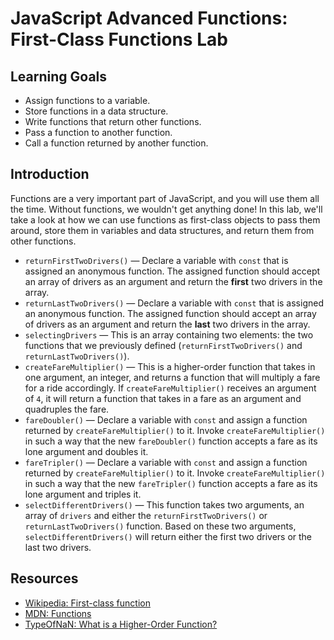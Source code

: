 # JavaScript Advanced Functions: First-Class Functions Lab

## Learning Goals

- Assign functions to a variable.
- Store functions in a data structure.
- Write functions that return other functions.
- Pass a function to another function.
- Call a function returned by another function.

## Introduction

Functions are a very important part of JavaScript, and you will use them all the
time. Without functions, we wouldn't get anything done! In this lab, we'll take
a look at how we can use functions as first-class objects to pass them around,
store them in variables and data structures, and return them from other
functions.

+ `returnFirstTwoDrivers()` — Declare a variable with `const` that is assigned
  an anonymous function. The assigned function should accept an array of drivers
  as an argument and return the **first** two drivers in the array.
+ `returnLastTwoDrivers()` — Declare a variable with `const` that is assigned an
  anonymous function. The assigned function should accept an array of drivers as
  an argument and return the **last** two drivers in the array.
+ `selectingDrivers` — This is an array containing two elements: the two
  functions that we previously defined (`returnFirstTwoDrivers()` and
  `returnLastTwoDrivers()`).
+ `createFareMultiplier()` — This is a higher-order function that takes in one
  argument, an integer, and returns a function that will multiply a fare for a
  ride accordingly. If `createFareMultiplier()` receives an argument of `4`, it
  will return a function that takes in a fare as an argument and quadruples the
  fare.
+ `fareDoubler()` — Declare a variable with `const` and assign a function
  returned by `createFareMultiplier()` to it. Invoke `createFareMultiplier()` in
  such a way that the new `fareDoubler()` function accepts a fare as its lone
  argument and doubles it.
+ `fareTripler()` — Declare a variable with `const` and assign a function
  returned by `createFareMultiplier()` to it. Invoke `createFareMultiplier()` in
  such a way that the new `fareTripler()` function accepts a fare as its lone
  argument and triples it.
+ `selectDifferentDrivers()` — This function takes two arguments, an array of
  `drivers` and either the `returnFirstTwoDrivers()` or `returnLastTwoDrivers()`
  function. Based on these two arguments, `selectDifferentDrivers()` will return
  either the first two drivers or the last two drivers.

## Resources

+ [Wikipedia: First-class function](https://en.wikipedia.org/wiki/First-class_function)
+ [MDN: Functions](https://developer.mozilla.org/en-US/docs/Web/JavaScript/Reference/Functions)
+ [TypeOfNaN: What is a Higher-Order Function?](https://typeofnan.dev/what-is-a-higher-order-function/)
